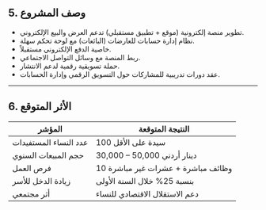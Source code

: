 ## 5. وصف المشروع

* تطوير منصة إلكترونية (موقع + تطبيق مستقبلي) تدعم العرض والبيع الإلكتروني.
* نظام إدارة حسابات للعارضات (البائعات) مع لوحة تحكم سهلة.
* خاصية الدفع الإلكتروني مستقبلاً.
* ربط المنصة مع وسائل التواصل الاجتماعي.
* حملة تسويقية رقمية لدعم الانتشار.
* عقد دورات تدريبية للمشاركات حول التسويق الرقمي وإدارة الحسابات.

---

## 6. الأثر المتوقع

| المؤشر | النتيجة المتوقعة |
| --- | --- |
| عدد النساء المستفيدات | 100 سيدة على الأقل |
| حجم المبيعات السنوي | 30,000 – 50,000 دينار أردني |
| فرص العمل | 10 وظائف مباشرة + عشرات غير مباشرة |
| زيادة الدخل للأسر | بنسبة 25% خلال السنة الأولى |
| أثر مجتمعي | دعم الاستقلال الاقتصادي للنساء |
